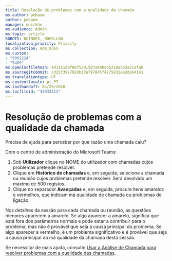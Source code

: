 ```yaml
---
title: Resolução de problemas com a qualidade da chamada
ms.author: pebaum
author: pebaum
manager: mnirkhe
ms.audience: Admin
ms.topic: article
ROBOTS: NOINDEX, NOFOLLOW
localization_priority: Priority
ms.collection: Adm_O365
ms.custom:
- "9001224"
- "5489"
ms.openlocfilehash: 4d115188f86f5291507a94beb5218a5b3a2cefab
ms.sourcegitcommit: cd25f39a7924b13e797845f4275932ea2da64141
ms.translationtype: HT
ms.contentlocale: pt-PT
ms.lasthandoff: 04/29/2020
ms.locfileid: "43933313"
---
```

# <a name="troubleshoot-call-quality-problems"></a>Resolução de problemas com a qualidade da chamada

Precisa de ajuda para perceber por que razão uma chamada caiu?

Com o centro de administração do Microsoft Teams:

1. Sob **Utilizador** clique no NOME do utilizador com chamadas cujos problemas pretende resolver.
2. Clique em **Histórico de chamadas** e, em seguida, selecione a chamada ou reunião cujos problemas pretende resolver. Será devolvido um máximo de 500 registos.
3. Clique no separador **Avançadas** e, em seguida, procure itens amarelos e vermelhos, que indicam má qualidade de chamada ou problemas de ligação.

Nos detalhes da sessão para cada chamada ou reunião, as questões menores aparecem a amarelo. Se algo aparecer a amarelo, significa que está fora dos parâmetros normais e pode estar a contribuir para o problema, mas não é provável que seja a causa principal do problema. Se algo aparecer a vermelho, é um problema significativo e é provável que seja a causa principal da má qualidade da chamada desta sessão.

Se necessitar de mais ajuda, consulte [Usar a Análise de Chamada para resolver problemas com a qualidade das chamadas](https://docs.microsoft.com/microsoftteams/use-call-analytics-to-troubleshoot-poor-call-quality#troubleshoot-call-quality-problems-using-call-analytics).
